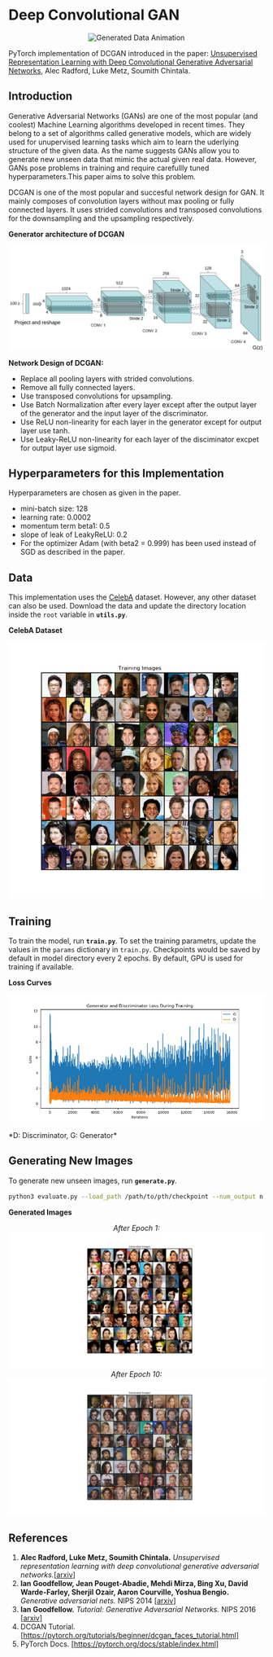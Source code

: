 # Deep Convolutional GAN

<p align="center">
<img src="gen_celeba.gif" title="Generated Data Animation" alt="Generated Data Animation">
</p>

PyTorch implementation of DCGAN introduced in the paper: [Unsupervised Representation Learning with Deep Convolutional 
Generative Adversarial Networks](https://arxiv.org/abs/1511.06434), Alec Radford, Luke Metz, Soumith Chintala.

## Introduction
Generative Adversarial Networks (GANs) are one of the most popular (and coolest)
Machine Learning algorithms developed in recent times. They belong to a set of algorithms called generative models, which
are widely used for unupervised learning tasks which aim to learn the uderlying structure of the given data. As the name
suggests GANs allow you to generate new unseen data that mimic the actual given real data. However, GANs pose problems in
training and require carefullly tuned hyperparameters.This paper aims to solve this problem.

DCGAN is one of the most popular and succesful network design for GAN. It mainly composes of convolution layers 
without max pooling or fully connected layers. It uses strided convolutions and transposed convolutions 
for the downsampling and the upsampling respectively.

**Generator architecture of DCGAN**
<p align="center">
<img src="images/Generator.png" title="DCGAN Generator" alt="DCGAN Generator">
</p>

**Network Design of DCGAN:**
* Replace all pooling layers with strided convolutions.
* Remove all fully connected layers.
* Use transposed convolutions for upsampling.
* Use Batch Normalization after every layer except after the output layer of the generator and the input layer of the discriminator.
* Use ReLU non-linearity for each layer in the generator except for output layer use tanh.
* Use Leaky-ReLU non-linearity for each layer of the disciminator excpet for output layer use sigmoid.

## Hyperparameters for this Implementation
Hyperparameters are chosen as given in the paper.
* mini-batch size: 128
* learning rate: 0.0002
* momentum term beta1: 0.5
* slope of leak of LeakyReLU: 0.2
* For the optimizer Adam (with beta2 = 0.999) has been used instead of SGD as described in the paper.

## Data
This implementation uses the [CelebA](http://mmlab.ie.cuhk.edu.hk/projects/CelebA.html) dataset. However, any other dataset can
also be used. Download the data and update the directory location inside the `root` variable in **`utils.py`**.

**CelebA Dataset**
<p align="center">
<img src="images/Training_Data.png" title="Training Data" alt="Training Data">
</p>

## Training
To train the model, run **`train.py`**. To set the training parametrs, update the values in the `params` dictionary in `train.py`.
Checkpoints would be saved by default in model directory every 2 epochs. 
By default, GPU is used for training if available.

**Loss Curves**
<p align="center">
<img src="images/Training_Loss.png" title="Training Loss Curves" alt="Training Loss Curves">
</p>
*D: Discriminator, G: Generator*

## Generating New Images
To generate new unseen images, run **`generate.py`**.
```sh
python3 evaluate.py --load_path /path/to/pth/checkpoint --num_output n
```
**Generated Images**
<p align="center">
  <i>After Epoch 1:</i> <img src="images/Generated_Epoch_1.png" title="Generated Images after 1st Epoch" alt="Generated Images after 1st Epoch">
  <i>After Epoch 10:</i> <img src="images/Generated_Epoch_10.png" title="Generated Images after 10th Epoch" alt="Generated Images after 10th Epoch">
</p>

## References
1. **Alec Radford, Luke Metz, Soumith Chintala.** *Unsupervised representation learning with deep convolutional 
generative adversarial networks.*[[arxiv](https://arxiv.org/abs/1511.06434)]
2. **Ian Goodfellow, Jean Pouget-Abadie, Mehdi Mirza, Bing Xu, David Warde-Farley, 
Sherjil Ozair, Aaron Courville, Yoshua Bengio.** *Generative adversarial nets.* NIPS 2014 [[arxiv](https://arxiv.org/abs/1406.2661)]
3. **Ian Goodfellow.** *Tutorial: Generative Adversarial Networks.* NIPS 2016 [[arxiv](https://arxiv.org/abs/1701.00160)]
4. DCGAN Tutorial. [https://pytorch.org/tutorials/beginner/dcgan_faces_tutorial.html]
5. PyTorch Docs. [https://pytorch.org/docs/stable/index.html]
